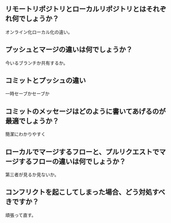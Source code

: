 
## リモートリポジトリとローカルリポジトリとはそれぞれ何でしょうか？
オンライン化ローカル化の違い。


## プッシュとマージの違いは何でしょうか？
今いるブランチか共有するか。


## コミットとプッシュの違い
一時セーブかセーブか


## コミットのメッセージはどのように書いてあげるのが最適でしょうか？
簡潔にわかりやすく


## ローカルでマージするフローと、プルリクエストでマージするフローの違いは何でしょうか？
第三者が見るか見ないか。


## コンフリクトを起こしてしまった場合、どう対処すべきですか？
頑張って直す。